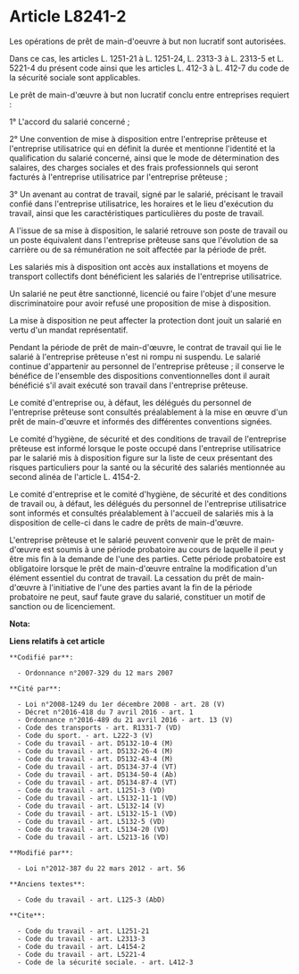 # Article L8241-2

Les opérations de prêt de main-d'oeuvre à but non lucratif sont autorisées. 

Dans ce cas, les articles L. 1251-21 à L. 1251-24, L. 2313-3 à L. 2313-5 et L. 5221-4 du présent code ainsi que les articles
L. 412-3 à L. 412-7 du code de la sécurité sociale sont applicables. 

Le prêt de main-d'œuvre à but non lucratif conclu entre entreprises requiert : 

1° L'accord du salarié concerné ; 

2° Une convention de mise à disposition entre l'entreprise prêteuse et l'entreprise utilisatrice qui en définit la durée et
mentionne l'identité et la qualification du salarié concerné, ainsi que le mode de détermination des salaires, des charges
sociales et des frais professionnels qui seront facturés à l'entreprise utilisatrice par l'entreprise prêteuse ; 

3° Un avenant au contrat de travail, signé par le salarié, précisant le travail confié dans l'entreprise utilisatrice, les
horaires et le lieu d'exécution du travail, ainsi que les caractéristiques particulières du poste de travail. 

A l'issue de sa mise à disposition, le salarié retrouve son poste de travail ou un poste équivalent dans l'entreprise
prêteuse sans que l'évolution de sa carrière ou de sa rémunération ne soit affectée par la période de prêt. 

Les salariés mis à disposition ont accès aux installations et moyens de transport collectifs dont bénéficient les salariés de
l'entreprise utilisatrice. 

Un salarié ne peut être sanctionné, licencié ou faire l'objet d'une mesure discriminatoire pour avoir refusé une proposition
de mise à disposition. 

La mise à disposition ne peut affecter la protection dont jouit un salarié en vertu d'un mandat représentatif. 

Pendant la période de prêt de main-d'œuvre, le contrat de travail qui lie le salarié à l'entreprise prêteuse n'est ni rompu
ni suspendu. Le salarié continue d'appartenir au personnel de l'entreprise prêteuse ; il conserve le bénéfice de l'ensemble
des dispositions conventionnelles dont il aurait bénéficié s'il avait exécuté son travail dans l'entreprise prêteuse. 

Le comité d'entreprise ou, à défaut, les délégués du personnel de l'entreprise prêteuse sont consultés préalablement à la
mise en œuvre d'un prêt de main-d'œuvre et informés des différentes conventions signées. 

Le comité d'hygiène, de sécurité et des conditions de travail de l'entreprise prêteuse est informé lorsque le poste occupé
dans l'entreprise utilisatrice par le salarié mis à disposition figure sur la liste de ceux présentant des risques
particuliers pour la santé ou la sécurité des salariés mentionnée au second alinéa de l'article L. 4154-2. 

Le comité d'entreprise et le comité d'hygiène, de sécurité et des conditions de travail ou, à défaut, les délégués du
personnel de l'entreprise utilisatrice sont informés et consultés préalablement à l'accueil de salariés mis à la disposition
de celle-ci dans le cadre de prêts de main-d'œuvre. 

L'entreprise prêteuse et le salarié peuvent convenir que le prêt de main-d'œuvre est soumis à une période probatoire au cours
de laquelle il peut y être mis fin à la demande de l'une des parties. Cette période probatoire est obligatoire lorsque le
prêt de main-d'œuvre entraîne la modification d'un élément essentiel du contrat de travail. La cessation du prêt de main-
d'œuvre à l'initiative de l'une des parties avant la fin de la période probatoire ne peut, sauf faute grave du salarié,
constituer un motif de sanction ou de licenciement.

**Nota:**



**Liens relatifs à cet article**

	**Codifié par**:

	  - Ordonnance n°2007-329 du 12 mars 2007

	**Cité par**:

	  - Loi n°2008-1249 du 1er décembre 2008 - art. 28 (V)
	  - Décret n°2016-418 du 7 avril 2016 - art. 1
	  - Ordonnance n°2016-489 du 21 avril 2016 - art. 13 (V)
	  - Code des transports - art. R1331-7 (VD)
	  - Code du sport. - art. L222-3 (V)
	  - Code du travail - art. D5132-10-4 (M)
	  - Code du travail - art. D5132-26-4 (M)
	  - Code du travail - art. D5132-43-4 (M)
	  - Code du travail - art. D5134-37-4 (VT)
	  - Code du travail - art. D5134-50-4 (Ab)
	  - Code du travail - art. D5134-87-4 (VT)
	  - Code du travail - art. L1251-3 (VD)
	  - Code du travail - art. L5132-11-1 (VD)
	  - Code du travail - art. L5132-14 (V)
	  - Code du travail - art. L5132-15-1 (VD)
	  - Code du travail - art. L5132-5 (VD)
	  - Code du travail - art. L5134-20 (VD)
	  - Code du travail - art. L5213-16 (VD)

	**Modifié par**:

	  - Loi n°2012-387 du 22 mars 2012 - art. 56

	**Anciens textes**:

	  - Code du travail - art. L125-3 (AbD)

	**Cite**:

	  - Code du travail - art. L1251-21
	  - Code du travail - art. L2313-3
	  - Code du travail - art. L4154-2
	  - Code du travail - art. L5221-4
	  - Code de la sécurité sociale. - art. L412-3
